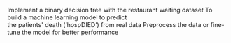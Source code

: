 Implement a binary decision tree with the restaurant waiting dataset
To build a machine learning model to predict the patients' death (‘hospDIED’) from real data
Preprocess the data or fine-tune the model for better performance
